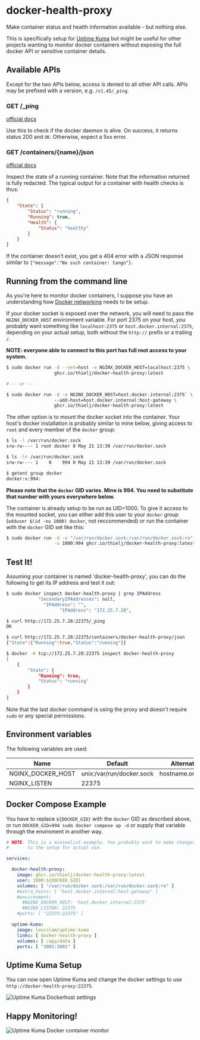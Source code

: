 # docker-health-proxy

Make container status and health information available - but nothing else.

This is specifically setup for [Uptime Kuma](https://github.com/louislam/uptime-kuma)
but might be useful for other projects wanting to monitor docker containers
without exposing the full docker API or sensitive container details.

## Available APIs

Except for the two APIs below, access is denied to all other API calls. APIs may be prefixed with a version, e.g. `/v1.45/_ping`.

### GET /_ping

[official docs](https://docs.docker.com/engine/api/v1.45/#tag/System/operation/SystemPing)

Use this to check if the docker daemon is alive. On success, it returns
status 200 and `OK`. Otherwise, expect a 5xx error.

### GET /containers/{name}/json

[official docs](https://docs.docker.com/engine/api/v1.45/#tag/Container/operation/ContainerInspect)

Inspect the state of a running container. Note that the information returned
is fully redacted. The typical output for a container with health checks is thus:

```json
{
    "State": {
        "Status": "running",
        "Running": true,
        "Health": {
            "Status": "healthy"
        }
    }
}
```

If the container doesn't exist, you get a 404 error with a JSON
response similar to `{"message":"No such container: tango"}`.

## Running from the command line

As you're here to monitor docker containers, I suppose you have an understanding
how [Docker networking](https://docs.docker.com/network/) needs to be setup.

If your docker socket is exposed over the network, you will need to pass the
`NGINX_DOCKER_HOST` environment variable. For port 2375 on your host,
you probably want something like `localhost:2375` or
`host.docker.internal:2375`, depending on your actual setup, both
without the `http://` prefix or a trailing `/`.

**NOTE: everyone able to connect to this port has full root access to your system.**

```sh
$ sudo docker run -d --net=host -e NGINX_DOCKER_HOST=localhost:2375 \
                  ghcr.io/thielj/docker-health-proxy:latest

# -- or --

$ sudo docker run -d -e NGINX_DOCKER_HOST=host.docker.internal:2375` \
                  --add-host=host.docker.internal:host-gateway \
                  ghcr.io/thielj/docker-health-proxy:latest
```

The other option is to mount the docker socket into the container.
Your host's docker installation is probably similar to mine below, giving
access to `root` and every member of the `docker` group:

```sh
$ ls -l /var/run/docker.sock
srw-rw---- 1 root docker 0 May 21 13:39 /var/run/docker.sock

$ ls -ln /var/run/docker.sock
srw-rw---- 1    0    994 0 May 21 13:39 /var/run/docker.sock

$ getent group docker
docker:x:994:
```

**Please note that the `docker` GID varies. Mine is 994. You need to
substitute that number with yours everywhere below.**

The container is already setup to be run as UID=1000. To give it access to
the mounted socket, you can either add this user to your `docker` group
(`adduser $(id -nu 1000) docker`, not reccommended) or run the container
with the `docker` GID set like this:

```sh
$ sudo docker run -d -v "/var/run/docker.sock:/var/run/docker.sock:ro" \
                  -u 1000:994 ghcr.io/thielj/docker-health-proxy:latest
```

## Test It!

Assuming your container is named 'docker-health-proxy', you can do the following to get its IP address and test it out:

```sh
$ sudo docker inspect docker-health-proxy | grep IPAddress
            "SecondaryIPAddresses": null,
              "IPAddress": "",
                    "IPAddress": "172.25.7.28",

$ curl http://172.25.7.28:22375/_ping
OK

$ curl http://172.25.7.28:22375/containers/docker-health-proxy/json
{"State":{"Running":true,"Status":"running"}}

$ docker -H tcp://172.25.7.28:22375 inspect docker-health-proxy
[
    {
        "State": {
            "Running": true,
            "Status": "running"
        }
    }
]
```

Note that the last docker command is using the proxy and doesn't require `sudo` or any special permissions.

## Environment variables

The following variables are used:

| Name              | Default                   | Alternative         |
| ----------------- | ------------------------- | ------------------- |
| NGINX_DOCKER_HOST | unix:/var/run/docker.sock | hostname.or.ip:port |
| NGINX_LISTEN      | 22375                     |                     |

## Docker Compose Example

You have to replace `${DOCKER_GID}` with the `docker` GID as described above,
or run `DOCKER_GID=994 sudo docker compose up -d` or supply that variable
through the enviroment in another way.

```yaml
# NOTE: This is a minimalist example. You probably want to make changes
#       to the setup for actual use.

services:

  docker-health-proxy:
    image: ghcr.io/thielj/docker-health-proxy:latest
    user: 1000:${DOCKER_GID}
    volumes: [ "/var/run/docker.sock:/var/run/docker.sock:ro" ]
    #extra_hosts: [ "host.docker.internal:host-gateway" ]
    #environment:
      #NGINX_DOCKER_HOST: 'host.docker.internal:2375'
      #NGINX_LISTEN: 22375
    #ports: [ "22375:22375" ]

  uptime-kuma:
    image: louislam/uptime-kuma
    links: [ docker-health-proxy ]
    volumes: [ /app/data ]
    ports: [ "3001:3001" ]
```

## Uptime Kuma Setup

You can now open Uptime Kuma and change the docker settings to use
`http://docker-health-proxy:22375`.

![Uptime Kuma Dockerhost settings](docs/uptime_kuma_dockerhost.png)

## Happy Monitoring!

![Uptime Kuma Docker container monitor](docs/uptime_kuma_monitor.png)